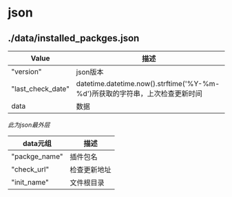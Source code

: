# json
## ./data/installed_packges.json
|Value|描述|
|-------|-------|
|"version"|json版本|
|"last_check_date"|datetime.datetime.now().strftime('%Y-%m-%d')所获取的字符串，上次检查更新时间|
|data|数据|
*此为json最外层*

|data元组|描述|
|-------|-------|
|"packge_name"|插件包名|
|"check_url"|检查更新地址|
|"init_name"|文件根目录|